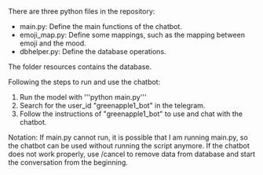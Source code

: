 There are three python files in the repository:
- main.py: Define the main functions of the chatbot.
- emoji_map.py: Define some mappings, such as the mapping between emoji and the mood.
- dbhelper.py: Define the database operations.

The folder resources contains the database.

Following the steps to run and use the chatbot:
1. Run the model with '''python main.py'''
2. Search for the user_id "greenapple1_bot" in the telegram.
3. Follow the instructions of "greenapple1_bot" to use and chat with the chatbot.

Notation: If main.py cannot run, it is possible that I am running main.py, so the chatbot can be used without running the script anymore.
If the chatbot does not work properly, use /cancel to remove data from database and start the conversation from the beginning.